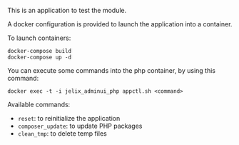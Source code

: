 This is an application to test the module.

A docker configuration is provided to launch the application into a container.

To launch containers:

```
docker-compose build
docker-compose up -d
```

You can execute some commands into the php container, by using this command:

```
docker exec -t -i jelix_adminui_php appctl.sh <command>
```

Available commands:

* `reset`: to reinitialize the application 
* `composer_update`: to update PHP packages 
* `clean_tmp`: to delete temp files 
